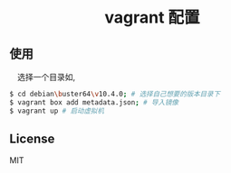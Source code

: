 <h1 align="center"> vagrant 配置 </h1>

## 使用
&emsp;选择一个目录如,

``` bash
$ cd debian\buster64\v10.4.0; # 选择自己想要的版本目录下
$ vagrant box add metadata.json; # 导入镜像
$ vagrant up # 启动虚拟机
```
## License

MIT